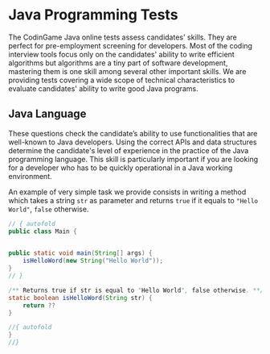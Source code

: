 # Java Programming Tests

The CodinGame Java online tests assess candidates' skills. They are perfect for pre-employment screening for developers. Most of the coding interview tools focus only on the candidates' ability to write efficient algorithms but algorithms are a tiny part of software development, mastering them is one skill among several other important skills. We are providing tests covering a wide scope of technical characteristics to evaluate candidates' ability to write good Java programs.

## Java Language
These questions check the candidate’s ability to use functionalities that are well-known to Java developers. Using the correct APIs and data structures determine the candidate's level of experience in the practice of the Java programming language. This skill is particularly important if you are looking for a developer who has to be quickly operational in a Java working environment.

An example of very simple task we provide consists in writing a method which takes a string `str` as parameter and returns `true` if it equals to `"Hello World"`, `false` otherwise.

```java runnable
// { autofold
public class Main {

    
public static void main(String[] args) {
    isHelloWord(new String("Hello World"));
}
// }

/** Returns true if str is equal to "Hello World", false otherwise. **/
static boolean isHelloWord(String str) {
    return ??
}

//{ autofold
}
//}
```
